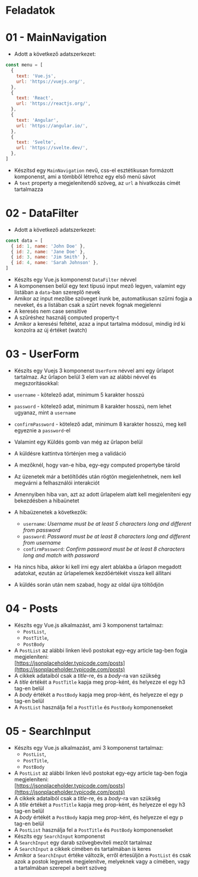 # Feladatok

# 01 - MainNavigation

- Adott a következő adatszerkezet:

```js
const menu = [
  {
    text: 'Vue.js',
    url: 'https://vuejs.org/',
  },
  {
    text: 'React',
    url: 'https://reactjs.org/',
  },
  {
    text: 'Angular',
    url: 'https://angular.io/',
  },
  {
    text: 'Svelte',
    url: 'https://svelte.dev/',
  },
]
```

- Készítsd egy `MainNavigation` nevű, css-el esztétikusan formázott komponenst, ami a tömbből létrehoz egy első menü sávot
- A `text` property a megjelenítendő szöveg, az `url` a hivatkozás címét tartalmazza

# 02 - DataFilter

- Adott a következő adatszerkezet:

```js
const data = [
  { id: 1, name: 'John Doe' },
  { id: 2, name: 'Jane Doe' },
  { id: 3, name: 'Jim Smith' },
  { id: 4, name: 'Sarah Johnson' },
]
```

- Készíts egy Vue.js komponenst `DataFilter` névvel
- A komponensen belül egy text típusú input mező legyen, valamint egy listában a `data`-ban szereplő nevek
- Amikor az input mezőbe szöveget írunk be, automatikusan szűrni fogja a neveket, és a listában csak a szűrt nevek fognak megjelenni
- A keresés nem case sensitive
- A szűréshez használj computed property-t
- Amikor a keresési feltétel, azaz a input tartalma módosul, mindig írd ki konzolra az új értéket (watch)

# 03 - UserForm

- Készíts egy Vuejs 3 komponenst `UserForm` névvel ami egy űrlapot tartalmaz. Az űrlapon belül 3 elem van az alábbi névvel és megszorításokkal:

- `username` - kötelező adat, minimum 5 karakter hosszú
- `password` - kötelező adat, minimum 8 karakter hosszú, nem lehet ugyanaz, mint a `username`
- `confirmPassword` - kötelező adat, minimum 8 karakter hosszú, meg kell egyeznie a `password`-el

- Valamint egy Küldés gomb van még az űrlapon belül
- A küldésre kattintva történjen meg a validáció
- A mezőknél, hogy van-e hiba, egy-egy computed propertybe tárold
- Az üzenetek már a betöltődés után rögtön megjelenhetnek, nem kell megvárni a felhasználói interakciót
- Amennyiben hiba van, azt az adott űrlapelem alatt kell megjeleníteni egy bekezdésben a hibaünetet
- A hibaüzenetek a következők:
  - `username`: _Username must be at least 5 characters long and different from password_
  - `password`: _Password must be at least 8 characters long and different from username_
  - `confirmPassword`: _Confirm password must be at least 8 characters long and match with password_
- Ha nincs hiba, akkor ki kell írni egy alert ablakba a űrlapon megadott adatokat, ezután az űrlapelemek kezdőértékét vissza kell állítani
- A küldés során után nem szabad, hogy az oldal újra töltődjön

# 04 - Posts

- Készíts egy Vue.js alkalmazást, ami 3 komponenst tartalmaz:
  - `PostList`,
  - `PostTitle`,
  - `PostBody`
- A `PostList` az alábbi linken lévő postokat egy-egy article tag-ben fogja megjeleníteni:  
   [https://jsonplaceholder.typicode.com/posts](https://jsonplaceholder.typicode.com/posts)
- A cikkek adataiból csak a _title_-re, és a _body_-ra van szükség
- A _title_ értékét a `PostTitle` kapja meg prop-ként, és helyezze el egy h3 tag-en belül
- A _body_ értékét a `PostBody` kapja meg prop-ként, és helyezze el egy p tag-en belül
- A `PostList` használja fel a `PostTitle` és `PostBody` komponenseket

# 05 - SearchInput

- Készíts egy Vue.js alkalmazást, ami 3 komponenst tartalmaz:
  - `PostList`,
  - `PostTitle`,
  - `PostBody`
- A `PostList` az alábbi linken lévő postokat egy-egy article tag-ben fogja megjeleníteni:  
   [https://jsonplaceholder.typicode.com/posts](https://jsonplaceholder.typicode.com/posts)
- A cikkek adataiból csak a _title_-re, és a _body_-ra van szükség
- A _title_ értékét a `PostTitle` kapja meg prop-ként, és helyezze el egy h3 tag-en belül
- A _body_ értékét a `PostBody` kapja meg prop-ként, és helyezze el egy p tag-en belül
- A `PostList` használja fel a `PostTitle` és `PostBody` komponenseket
- Készíts egy `SearchInput` komponenst
- A `SearchInput` egy darab szövegbeviteli mezőt tartalmaz
- A `SearchInput` a cikkek címében és tartalmában is keres
- Amikor a `SearchInput` értéke változik, erről értesüljön a `PostList` és csak azok a postok legyenek megjelenítve, melyeknek vagy a címében, vagy a tartalmában szerepel a beírt szöveg
